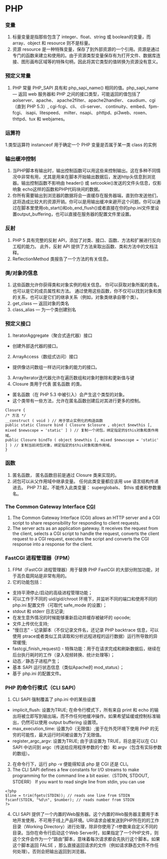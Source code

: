 # PHP

### 变量
1. 标量变量是指那些包含了 integer、float、string 或 boolean的变量，而 array、object 和 resource 则不是标量。
2. 资源 resource 是一种特殊变量，保存了到外部资源的一个引用。资源是通过专门的函数来建立和使用的。由于资源类型变量保存有为打开文件、数据库连接、图形画布区域等的特殊句柄，因此将其它类型的值转换为资源没有意义。

### 预定义常量
1. PHP 常量 PHP_SAPI 具有和 php_sapi_name() 相同的值。php_sapi_name — 返回 web 服务器和 PHP 之间的接口类型，可能返回的值包括了 aolserver、apache、 apache2filter、apache2handler、 caudium、cgi （直到 PHP 5.3）, cgi-fcgi、cli、 cli-server、 continuity、embed、fpm-fcgi、 isapi、litespeed、 milter、nsapi、 phttpd、pi3web、roxen、 thttpd、tux 和 webjames。

### 运算符
1.类型运算符 instanceof 用于确定一个 PHP 变量是否属于某一类 class 的实例

### 输出缓冲控制
1. 当PHP脚本有输出时，输出控制函数可以用这些来控制输出。这在多种不同情况中非常有用，尤其是用来在脚本开始输出数据后，发送http头信息到浏览器。输出控制函数不影响由 header() 或 setcookie()发送的文件头信息，仅影响象 echo这样的函数和PHP代码块间的数据。
2. 你所有需要输出到浏览器的数据将会一直缓存在服务器端，直到你发送他们，这将造成比较大的资源开销。你可以是用输出缓冲来避开这个问题。你可以通过在脚本里使用ob_start()和ob_end_flush()或者直接在你的php.ini文件里设置output_buffering，也可以直接在服务器的配置文件里设置。

### 反射
1. PHP 5 具有完整的反射 API，添加了对类、接口、函数、方法和扩展进行反向工程的能力。 此外，反射 API 提供了方法来取出函数、类和方法中的文档注释。
2. ReflectionMethod 类报告了一个方法的有关信息。

### 类/对象的信息
1. 这些函数允许你获得类和对象实例的相关信息。 你可以获取对象所属的类名，也可以是它的成员属性和方法。 通过使用这些函数，你不仅可以找到对象和类的关系，也可以是它们的继承关系（例如，对象类继承自哪个类）。
2. get_class — 返回对象的类名
3. class_alias — 为一个类创建别名

### 预定义接口
1. IteratorAggregate（聚合式迭代器）接口
  - 创建外部迭代器的接口。
2. ArrayAccess（数组式访问）接口
  - 提供像访问数组一样访问对象的能力的接口。
3. ArrayIterator迭代器允许在遍历数组和对象时删除和更新值与键
4. Closure 类用于代表 匿名函数 的类。
  - 匿名函数（在 PHP 5.3 中被引入）会产生这个类型的对象。
  - 这个类带有一些方法，允许在匿名函数创建后对其进行更多的控制。
  ```
  Closure {
  /* 方法 */
  __construct ( void ) // 用于禁止实例化的构造函数
  public static Closure bind ( Closure $closure , object $newthis [, mixed $newscope = 'static' ] ) // 复制一个闭包，绑定指定的$this对象和类作用域。
  public Closure bindTo ( object $newthis [, mixed $newscope = 'static' ] ) // 复制当前闭包对象，绑定指定的$this对象和类作用域。
  }
  ```

### 函数
1. 匿名函数， 匿名函数目前是通过 Closure 类来实现的。
2. 闭包可以从父作用域中继承变量。 任何此类变量都应该用 use 语言结构传递进去。 PHP 7.1 起，不能传入此类变量： superglobals、 $this 或者和参数重名。

### The Common Gateway Interface [CGI](http://www.faqs.org/rfcs/rfc3875.html)
1. The Common Gateway Interface (CGI) allows an HTTP server and a CGI script to share responsibility for responding to client requests.
2. The server acts as an application gateway.  It receives the request from the client, selects a CGI script to handle the request, converts the client request to a CGI request, executes the script and converts the CGI response into a response for the client.

### FastCGI 进程管理器（FPM）
1. FPM（FastCGI 进程管理器）用于替换 PHP FastCGI 的大部分附加功能，对于高负载网站是非常有用的。
2. 它的功能包括：
  - 支持平滑停止/启动的高级进程管理功能；
  - 可以工作于不同的 uid/gid/chroot 环境下，并监听不同的端口和使用不同的 php.ini 配置文件（可取代 safe_mode 的设置）；
  - stdout 和 stderr 日志记录;
  - 在发生意外情况的时候能够重新启动并缓存被破坏的 opcode;
  - 文件上传优化支持;
  - "慢日志" - 记录脚本（不仅记录文件名，还记录 PHP backtrace 信息，可以使用 ptrace或者类似工具读取和分析远程进程的运行数据）运行所导致的异常缓慢;
  - fastcgi_finish_request() - 特殊功能：用于在请求完成和刷新数据后，继续在后台执行耗时的工作（录入视频转换、统计处理等）；
  - 动态／静态子进程产生；
  - 基本 SAPI 运行状态信息（类似Apache的 mod_status）；
  - 基于 php.ini 的配置文件。

### PHP 的命令行模式（CLI SAPI）
1. CLI SAPI 强制覆盖了 php.ini 中的某些设置
  - implicit_flush: 设置为TRUE; 在命令行模式下，所有来自 print 和 echo 的输出将被立即写到输出端，而不作任何地缓冲操作。如果希望延缓或控制标准输出，仍然可以使用 output buffering 设置项。
  - max_execution_time: 设置为0（无限值）;鉴于在外壳环境下使用 PHP 的无穷的可能性，最大运行时间被设置为了无限值。
  - register_argc_argv: 设置为TRUE; 由于该设置为 TRUE，将总是可以在 CLI SAPI 中访问到 argc（传送给应用程序参数的个数）和 argv（包含有实际参数的数组）。
2. 在命令行下，运行 php -v 便能得知该 php 是 CGI 还是 CLI。
3. The CLI SAPI defines a few constants for I/O streams to make programming for the command line a bit easier.（STDIN, STDOUT, STDERR）
  If you want to read single line from stdin, you can use
  ```
  <?php
  $line = trim(fgets(STDIN)); // reads one line from STDIN
  fscanf(STDIN, "%d\n", $number); // reads number from STDIN
  ?>
  ```
4. CLI SAPI 提供了一个内置的Web服务器。这个内置的Web服务器主要用于本地开发使用，不可用于线上产品环境。URI请求会被发送到PHP所在的的工作目录（Working Directory）进行处理，除非你使用了-t参数来自定义不同的目录。当你在命令行启动这个Web Server时，如果指定了一个PHP文件，则这个文件会作为一个“路由”脚本，意味着每次请求都会先执行这个脚本。如果这个脚本返回 FALSE ，那么直接返回请求的文件（例如请求静态文件不作任何处理）。否则会把输出返回到浏览器。
